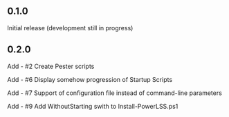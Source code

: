 ## 0.1.0
Initial release (development still in progress)


## 0.2.0
Add - #2 Create Pester scripts

Add - #6 Display somehow progression of Startup Scripts

Add - #7 Support of configuration file instead of command-line parameters

Add - #9 Add WithoutStarting swith to Install-PowerLSS.ps1
